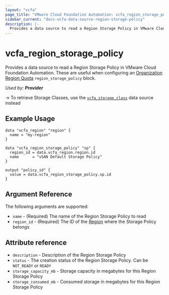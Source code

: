 ```yaml
---
layout: "vcfa"
page_title: "VMware Cloud Foundation Automation: vcfa_region_storage_policy"
sidebar_current: "docs-vcfa-data-source-region-storage-policy"
description: |-
  Provides a data source to read a Region Storage Policy in VMware Cloud Foundation Automation.
---
```


# vcfa\_region\_storage\_policy

Provides a data source to read a Region Storage Policy in VMware Cloud Foundation Automation. These are useful
when configuring an [Organization Region Quota](/providers/vmware/vcfa/latest/docs/resources/org_region_quota) `region_storage_policy` block.

_Used by: **Provider**_

-> To retrieve Storage Classes, use the [`vcfa_storage_class`](/providers/vmware/vcfa/latest/docs/data-sources/storage_class)
data source instead

## Example Usage

```hcl
data "vcfa_region" "region" {
  name = "my-region"
}

data "vcfa_region_storage_policy" "sp" {
  region_id = data.vcfa_region.region.id
  name      = "vSAN Default Storage Policy"
}

output "policy_id" {
  value = data.vcfa_region_storage_policy.sp.id
}
```

## Argument Reference

The following arguments are supported:

* `name` - (Required) The name of the Region Storage Policy to read
* `region_id` - (Required) The ID of the [Region](/providers/vmware/vcfa/latest/docs/data-sources/region) where the Storage Policy belongs

## Attribute reference

* `description` - Description of the Region Storage Policy
* `status` - The creation status of the Region Storage Policy. Can be `NOT_READY` or `READY`
* `storage_capacity_mb` - Storage capacity in megabytes for this Region Storage Policy
* `storage_consumed_mb` - Consumed storage in megabytes for this Region Storage Policy